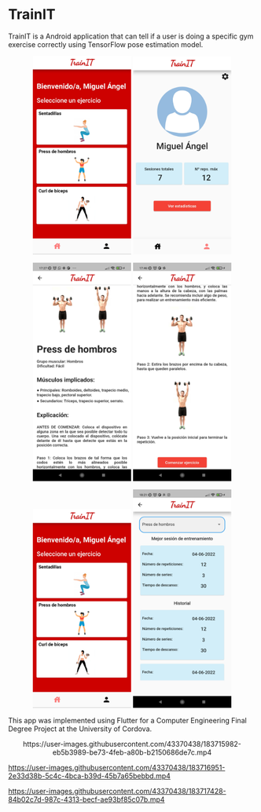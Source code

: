 # TrainIT
TrainIT is a Android application that can tell if a user is doing a specific gym exercise correctly using TensorFlow pose estimation model.   

<p align="center">
  <img src="images/Screens/HomeScreen.jpg" width="200"> <img src="images/Screens/ProfileScreen.jpg" width="200">
</p> 
<p align="center">
  <img src="images/Screens/PressMilitar1.jpg" width="200"> <img src="images/Screens/PressMilitar2.jpg" width="200">
</p> 
<p align="center">
  <img src="images/Screens/HomeScreen.jpg" width="200"> <img src="images/Screens/PressStadistics.jpg" width="200">
</p> 
This app was implemented using Flutter for a Computer Engineering Final Degree Project at the University of Cordova.

<p align="center">
https://user-images.githubusercontent.com/43370438/183715982-eb5b3989-be73-4feb-a80b-b2150686de7c.mp4
</p>

https://user-images.githubusercontent.com/43370438/183716951-2e33d38b-5c4c-4bca-b39d-45b7a65bebbd.mp4

https://user-images.githubusercontent.com/43370438/183717428-84b02c7d-987c-4313-becf-ae93bf85c07b.mp4

